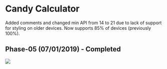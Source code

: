 # Candy Calculator
Added comments and changed min API from 14 to 21 due to lack of support for styling on older devices. Now supports 85% of devices (previously 100%).
## Phase-05 (07/01/2019) - Completed
<img src="https://user-images.githubusercontent.com/25170682/60405193-b5a41900-9bbf-11e9-8e66-f65856152992.png">
